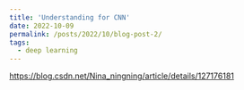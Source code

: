 ```yaml
---
title: 'Understanding for CNN'
date: 2022-10-09
permalink: /posts/2022/10/blog-post-2/
tags:
  - deep learning
---
```

https://blog.csdn.net/Nina_ningning/article/details/127176181

